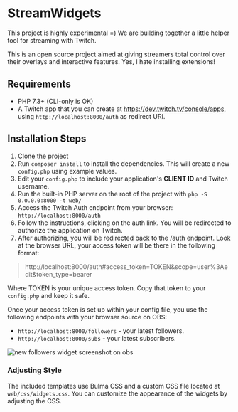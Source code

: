 # StreamWidgets

This project is highly experimental =) We are building together a little helper tool for streaming with Twitch.

This is an open source project aimed at giving streamers total control over their overlays and interactive features. Yes, I hate installing extensions!


## Requirements

- PHP 7.3+ (CLI-only is OK)
- A Twitch app that you can create at https://dev.twitch.tv/console/apps, using `http://localhost:8000/auth` as redirect URI.

 
## Installation Steps

1. Clone the project
2. Run `composer install` to install the dependencies. This will create a new `config.php` using example values.
3. Edit your `config.php` to include your application's **CLIENT ID** and Twitch username.
4. Run the built-in PHP server on the root of the project with `php -S 0.0.0.0:8000 -t web/`
5. Access the Twitch Auth endpoint from your browser: `http://localhost:8000/auth`
6. Follow the instructions, clicking on the auth link. You will be redirected to authorize the application on Twitch.
7. After authorizing, you will be redirected back to the /auth endpoint. Look at the browser URL, your access token will be there in the following format:

> http://localhost:8000/auth#access_token=TOKEN&scope=user%3Aedit&token_type=bearer

Where TOKEN is your unique access token. Copy that token to your `config.php` and keep it safe.

Once your access token is set up within your config file, you use the following endpoints with your browser source on OBS:
 
 - `http://localhost:8000/followers` - your latest followers.
 - `http://localhost:8000/subs` - your latest subscribers.


![new followers widget screenshot on obs](https://res.cloudinary.com/practicaldev/image/fetch/s--o2i2ujyJ--/c_imagga_scale,f_auto,fl_progressive,h_420,q_auto,w_1000/https://dev-to-uploads.s3.amazonaws.com/i/iqife1e9nu3nhs7n6wdi.jpg)

### Adjusting Style

The included templates use Bulma CSS and a custom CSS file located at `web/css/widgets.css`.
You can customize the appearance of the widgets by adjusting the CSS.
